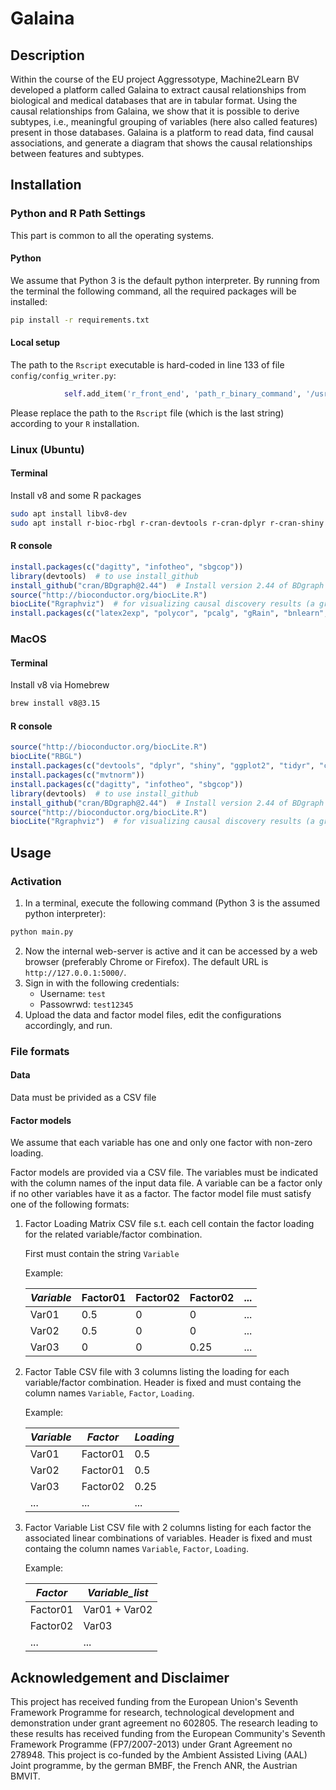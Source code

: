 
# Galaina

## Description
Within the course of the EU project Aggressotype, Machine2Learn BV developed a platform called Galaina to extract causal relationships from biological and medical databases that are in tabular format. Using the causal relationships from Galaina, we show that it is possible to derive subtypes, i.e., meaningful grouping of variables (here also called features) present in those databases. Galaina is a platform to read data, find causal associations, and generate a diagram that shows the causal relationships between features and subtypes. 

## Installation

### Python and R Path Settings
This part is common to all the operating systems.

#### Python

We assume that Python 3 is the default python interpreter. By running from the terminal the following command, all the required packages will be installed:
```bash
pip install -r requirements.txt
```

#### Local setup
The path to the `Rscript` executable is hard-coded in line 133 of file `config/config_writer.py`:
```python
            self.add_item('r_front_end', 'path_r_binary_command', '/usr/local/bin/Rscript')
```
Please replace the path to the `Rscript` file (which is the last string) according to your `R` installation.

### Linux (Ubuntu)

#### Terminal
Install v8 and some R packages

```bash
sudo apt install libv8-dev
sudo apt install r-bioc-rbgl r-cran-devtools r-cran-dplyr r-cran-shiny r-cran-ggplot2 r-cran-tidyr r-cran-caret r-cran-nnet r-cran-mvtnorm r-bioc-graph r-cran-gridextra r-cran-psych
```

#### R console

```r
install.packages(c("dagitty", "infotheo", "sbgcop"))
library(devtools)  # to use install_github
install_github("cran/BDgraph@2.44")  # Install version 2.44 of BDgraph
source("http://bioconductor.org/biocLite.R") 
biocLite("Rgraphviz")  # for visualizing causal discovery results (a graph) 
install.packages(c("latex2exp", "polycor", "pcalg", "gRain", "bnlearn", "ConfigParser", "stringi", "ggplotify"))
```


### MacOS 

#### Terminal
Install v8 via Homebrew
```bash
brew install v8@3.15
```

#### R console

```r
source("http://bioconductor.org/biocLite.R") 
biocLite("RBGL")
install.packages(c("devtools", "dplyr", "shiny", "ggplot2", "tidyr", "caret", "nnet"), dependencies=TRUE)
install.packages(c("mvtnorm"))
install.packages(c("dagitty", "infotheo", "sbgcop"))
library(devtools)  # to use install_github
install_github("cran/BDgraph@2.44")  # Install version 2.44 of BDgraph
source("http://bioconductor.org/biocLite.R") 
biocLite("Rgraphviz")  # for visualizing causal discovery results (a graph) 
```

## Usage

### Activation

1. In a terminal, execute the following command (Python 3 is the assumed python interpreter):
```python
python main.py
```
2. Now the internal web-server is active and it can be accessed by a web browser (preferably Chrome or Firefox). The default URL is `http://127.0.0.1:5000/`.
3. Sign in with the following credentials:
   * Username: `test`
   * Passowrwd: `test12345`
4. Upload the data and factor model files, edit the configurations accordingly, and run.

### File formats
#### Data
Data must be privided as a CSV file

#### Factor models
We assume that each variable has one and only one factor with non-zero loading. 
    <!-- Variable_value = Loading_matrix(Variable, Factor) * Factor_value -->

Factor models are provided via a CSV file. The variables must be indicated with the column names of the input data file. 
A variable can be a factor only if no other variables have it as a factor.
The factor model file must satisfy one of the following formats:
1. Factor Loading Matrix
    CSV file s.t. each cell contain the factor loading for the related variable/factor combination.
    <!-- `cell_value = Loading_matrix(Variable, Factor)` -->
    First must contain the string `Variable`

    Example:

    | *Variable* | Factor01 | Factor02 | Factor02 | ... |
    | -------- | --------- | --------- | --------- | --- |
    | Var01   | 0.5       | 0         | 0         | ... |
    | Var02   | 0.5       | 0         | 0         | ... |
    | Var03   | 0         | 0         | 0.25      | ... |

1. Factor Table
    CSV file with 3 columns listing the loading for each variable/factor combination. 
    Header is fixed and must containg the column names `Variable`, `Factor`, `Loading`.

    Example:
	
    | *Variable* | *Factor* | *Loading* |
    | --- | --- | --- |
    | Var01    | Factor01 | 0.5 |
    | Var02    | Factor01 | 0.5 |
    | Var03    | Factor02 | 0.25 |
    | ... | ... | ... |

1. Factor Variable List
    CSV file with 2 columns listing for each factor the associated linear combinations of variables.
    Header is fixed and must containg the column names `Variable`, `Factor`, `Loading`.

    Example:

    | *Factor*| *Variable_list* |
    | --- | --- |
    | Factor01 | Var01 + Var02 |
    | Factor02 | Var03 |
    | ... | ... |


## Acknowledgement and Disclaimer 

This project has received funding from the European Union's Seventh Framework Programme for research, technological development and demonstration under grant agreement no 602805.
The research leading to these results has received funding from the European Community's Seventh Framework Programme (FP7/2007-2013) under Grant Agreement no 278948.
This project is co-funded by the Ambient Assisted Living (AAL) Joint programme, by the german BMBF, the French ANR, the Austrian BMVIT.
